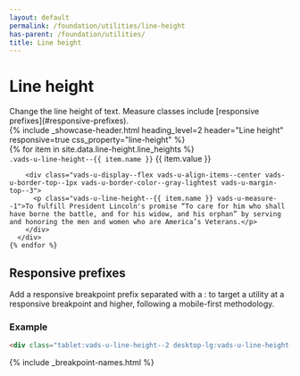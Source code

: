 ```yaml
---
layout: default
permalink: /foundation/utilities/line-height
has-parent: /foundation/utilities/
title: Line height
---
```


# Line height

<div class="va-introtext" markdown="1">
Change the line height of text. Measure classes include [responsive prefixes](#responsive-prefixes).
</div>

<div class="site-showcase">
  {%
    include _showcase-header.html
    heading_level=2
    header="Line height"
    responsive=true
    css_property="line-height"
  %}
  <div class="vads-grid-row">
    {% for item in site.data.line-height.line_heights %}
      <div class="site-showcase__col vads-grid-col-12 {% if forloop.index == 1 %}vads-u-border-top--0{% endif %}">
        <div class="vads-u-display--flex vads-u-justify-content--space-between">
          <code class="code">.vads-u-line-height--{{ item.name }}</code>
          <span class="site-utility-value">{{ item.value }}</span>
        </div>

        <div class="vads-u-display--flex vads-u-align-items--center vads-u-border-top--1px vads-u-border-color--gray-lightest vads-u-margin-top--3">
          <p class="vads-u-line-height--{{ item.name }} vads-u-measure--1">To fulfill President Lincoln's promise “To care for him who shall have borne the battle, and for his widow, and his orphan” by serving and honoring the men and women who are America’s Veterans.</p>
        </div>
      </div>
    {% endfor %}
  </div>
</div>

## Responsive prefixes

Add a responsive breakpoint prefix separated with a : to target a utility at a responsive breakpoint and higher, following a mobile-first methodology.

### Example

```html
<div class="tablet:vads-u-line-height--2 desktop-lg:vads-u-line-height--5">
```
{% include _breakpoint-names.html %}